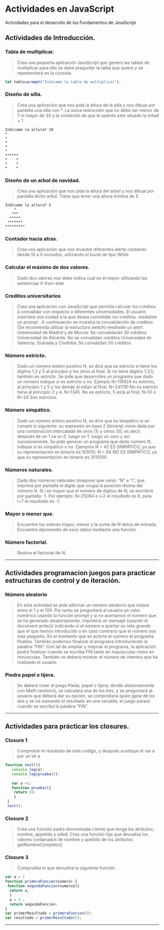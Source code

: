 # Actividades en JavaScript
Actividades para el desarrollo de los Fundamentos de JavaScript
## Actividades de Introducción.
### Tabla de multiplicar.
>Crea una pequeña aplicación JavaScript que genere las tablas de multiplicar para ello se debe preguntar la tabla que quiere y se representará en la consola.
```javascript
let tabla=prompt("Indicame la tabla de multiplicar");
```
### Diseño de silla.
> Crea una aplicación que nos pida la altura de la silla y nos dibuje por pantalla una silla con *.
> La única restricción que no debe ser menor de 7 ni mayor de 30 y la condición de que el asiento 
> este situado la mitad + 1
```
Indicame la altura? 10
*
*
*
*
*
******
*    *
*    *
*    *
```
### Diseño de un arbol de navidad.
> Crea una aplicación que nos pida la altura del arbol y nos dibuje por pantalla dicho arbol.
> Tiene que tener una altura mínima de 5
```
Indícame la altura? 5
    *
   *** 
  *****
 *******
*********
```

### Contador hacia atras.
> Crea una aplicación que nos muestre diferentes alerts contando desde 10 a 0 incluidos, utilizando el bucle de tipo While

### Calcular el máximo de dos valores.
> Dado dos valores nos debe indica cual es el mayor utilizando las sentencias if-then-else

### Creditos universitarios
>Crea una aplicación con JavaScript que permita calcular los créditos a convalidar con respecto a diferentes universidades. El usuario insertará una ciudad a la que desea convalidar los créditos. mediante un prompt .
>A continuación se muestra la convalidación de créditos (Se recomienda utilizar la estructura switch) mediante un alert:
>Universidad de Madrid y de Murcia: Se convalidarán 30 créditos
>Universidad de Alicante: No se convalidan créditos
>Universidad de Valencia, Granada y Córdoba: Se convalidan 50 créditos.

### Número estricto.
> Dado un número entero positivo N, se dice que es estricto si tiene los dígitos 1,3 y 5 al principio y los otros al final. Si no tiene dígitos 1,3,5, también es estricto.
>Se pide que desarrolles un programa que dado un número indique si es estricto o no.
>Ejemplo N=115924 es estricto, al principio 1 y 5 y los demás al estan al final.
>N=241781 No es estricto tiene al principio 2 y 4. N=1345. No es estricto, 5 está al final.
>N=51 o N=24 Son estrictos.

### Número simpático.
>Dado un número entero positivo N,  se dice que es simpático si se cumple lo siguiente: su expresión
en base 2 (binaria) viene dada por una combinación intercalada de unos (1) y ceros (0), es decir, después
de un 1 va un 0, luego un 1, luego un cero y así sucesivamente.
Se pide generar un programa que dado número N, indique si es simpático o no.
>Ejemplos
>N = 42  ES SIMPÁTICO, ya que su representación en  binario es 101010.
>N = 84    NO ES SIMPÁTICO, ya que su  representación en binario es 1010100

### Números naturales.
> Dado dos números naturales (mayores que cero): “N” e “i”, que imprima por pantalla el dígito que ocupa la posición iésima del número N. Si i es mayor que el número de dígitos de N, se escribirá por pantalla -1. Por ejemplo: N=25064 e i=2 el resultado es 6, para i=7 el resultado es -1.

### Mayor o menor que.
>Encuentre los valores mayor, menor y la suma de N datos de entrada. Encuentre elpromedio de esos datos mediante una función.  

### Número factorial.
>   Realice el factorial de N.


---
## Actividades programacion juegos para practicar estructuras de control y de iteración.
### Número aleatorio
>En esta actividad se pide adivinar un número aleatorio que estará entre el 1 y el 100. Por tanto se preguntará al usuario un valor numérico usando la función prompt y si no acertamos el número que se ha generado aleatoriamente, imprimirá un mensaje (usando el document.write()) indicando si el número a acertar es más grande que el que hemos introducido o en caso contrario que el
número sea más pequeño.
>En el momento que se acierte el número el programa finaliza. También podemos finalizar el programa introduciendo la palabra “FIN”.
>Con tal de ampliar y mejorar el programa, la aplicación podrá finalizar cuando se escriba FIN tanto en mayúsculas como en minúsculas.
>También se deberá mostrar el número de intentos que ha realizado el usuario

### Piedra papel o tijera.
>Se deberá crear el juego Pieda, papel o tijera, donde aleatoriamente con Math.random(), se calculará una de los tres, y se preguntará al usuario que deberá dar su opción, se comprobará quien gana de los dos y se irá sumando el resultado en una variable, el juego parará cuando se escriba la palabra "FIN".
---
## Actividades para prácticar los closures.
### Closure 1
> Comprobar el resultado de éste código, y después sustituye el var a por un let a
```javascript
function test(){
   console.log(a);
   console.log(prueba());
   
   var a =1;
   function prueba(){
    return 10;
    }
 }
 test();
 ```
 
 ### Closure 2
 > Crea una función padre  denominada cliente que tenga los atributos, nombre, appelido y edad.
 > Crea una función hija que devuelva los valores contanados de nombre y apellido de los atributos getNombreCompleto()
 
 ### Closure 3
 > Comprueba lo que devuelve la siguiente función.
 ```javascript
 var a = 1
 function primeraFuncion(numero) {
  function segundaFuncion(numero2){
   return a;
   }
   a = 5 ;
   return segundaFuncion;
 }
 var primerResultado = primeraFuncion(5);
 var resultado = primerResultado(2);
 ```
 
 --- 
